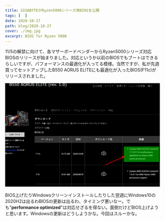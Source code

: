 ```yaml
---
title: GIGABYTEがRyzen5000シリーズ用BIOSを公開
tags: [  ]
date: 2020-10-27
path: blog/2020-10-27
cover: ./img.jpg
excerpt: BIOS for Ryzen 5000
---
```


11/5の解禁に向けて、各マザーボードベンダーからRyzen5000シリーズ対応BIOSのリリースが始まりました。対応というか以前のBIOSでもブートはできるらしいですが、パフォーマンスの最適化が入ってる模様。当然ですが、私が先週買ってセットアップしたB550 AORUS ELITEにも最適化が入ったBIOS(F11c)がリリースされました。

![](./img1.png)

BIOS上げたりWindowsクリーンインストールしたりした翌週にWindows10の2020H2は出るわBIOSの更新は出るわ、タイミング悪いなー。でも"**performance optimized**"は対応せざるを得ない。面倒だけどBIOS上げようと思います。Windowsの更新はどうしようかな。今回はスルーかな。